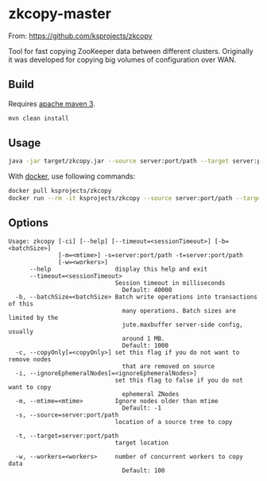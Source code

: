# zkcopy-master

From: https://github.com/ksprojects/zkcopy 

Tool for fast copying ZooKeeper data between different clusters.
Originally it was developed for copying big volumes of configuration over WAN.

## Build

Requires [apache maven 3](https://maven.apache.org/).

```bash
mvn clean install
```

## Usage

```bash
java -jar target/zkcopy.jar --source server:port/path --target server:port/path
```

With [docker](https://hub.docker.com/r/ksprojects/zkcopy/), use following commands:

```bash
docker pull ksprojects/zkcopy
docker run --rm -it ksprojects/zkcopy --source server:port/path --target server:port/path
```

## Options

```
Usage: zkcopy [-ci] [--help] [--timeout=<sessionTimeout>] [-b=<batchSize>]
              [-m=<mtime>] -s=server:port/path -t=server:port/path
              [-w=<workers>]
      --help                  display this help and exit
      --timeout=<sessionTimeout>
                              Session timeout in milliseconds
                                Default: 40000
  -b, --batchSize=<batchSize> Batch write operations into transactions of this
                                many operations. Batch sizes are limited by the
                                jute.maxbuffer server-side config, usually
                                around 1 MB.
                                Default: 1000
  -c, --copyOnly[=<copyOnly>] set this flag if you do not want to remove nodes
                                that are removed on source
  -i, --ignoreEphemeralNodes[=<ignoreEphemeralNodes>]
                              set this flag to false if you do not want to copy
                                ephemeral ZNodes
  -m, --mtime=<mtime>         Ignore nodes older than mtime
                                Default: -1
  -s, --source=server:port/path
                              location of a source tree to copy

  -t, --target=server:port/path
                              target location

  -w, --workers=<workers>     number of concurrent workers to copy data
                                Default: 100
```
